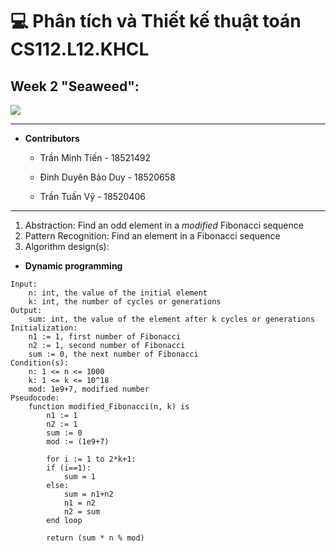 # 💻 Phân tích và Thiết kế thuật toán CS112.L12.KHCL
## Week 2 "Seaweed":

![](https://portal.uit.edu.vn/Styles/profi/images/logo186x150.png)

---
- **Contributors**

	- Trần Minh Tiến - 18521492

	- Đinh Duyên Bảo Duy - 18520658

	- Trần Tuấn Vỹ - 18520406

----
1. Abstraction: Find an odd element in a *modified* Fibonacci sequence
2. Pattern Recognition: Find an element in a Fibonacci sequence
3. Algorithm design(s):
- **Dynamic programming**
```
Input:
	n: int, the value of the initial element
	k: int, the number of cycles or generations
Output:
	sum: int, the value of the element after k cycles or generations
Initialization:
	n1 := 1, first number of Fibonacci
	n2 := 1, second number of Fibonacci
	sum := 0, the next number of Fibonacci
Condition(s):
	n: 1 <= n <= 1000
	k: 1 <= k <= 10^18
	mod: 1e9+7, modified number
Pseudocode:
	function modified_Fibonacci(n, k) is
		n1 := 1
		n2 := 1
		sum := 0
		mod := (1e9+7)
		
		for i := 1 to 2*k+1:
		if (i==1): 
			sum = 1
		else:
			sum = n1+n2
			n1 = n2
			n2 = sum
		end loop
		
		return (sum * n % mod)
```
